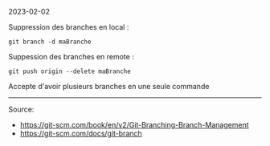 2023-02-02

Suppression des branches en local :
```Shell
git branch -d maBranche
```

Suppession des branches en remote :
```Shell
git push origin --delete maBranche
```

Accepte d'avoir plusieurs branches en une seule commande

--- 

Source:
- https://git-scm.com/book/en/v2/Git-Branching-Branch-Management
- https://git-scm.com/docs/git-branch
